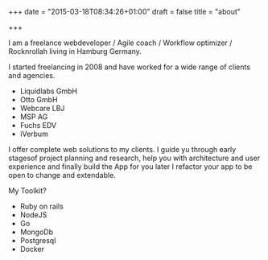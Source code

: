 +++
date = "2015-03-18T08:34:26+01:00"
draft = false
title = "about"

+++

I am a freelance webdeveloper / Agile coach / Workflow optimizer / Rocknrollah living in Hamburg Germany.

I started freelancing in 2008 and have worked for a wide range of clients and agencies.

- Liquidlabs GmbH
- Otto GmbH
- Webcare LBJ
- MSP AG
- Fuchs EDV
- iVerbum

I offer complete web solutions to my clients. I guide yu through early stagesof project planning and research, help you with architecture and user experience and finally build the App for you later I refactor your app to be open to change and extendable.

My Toolkit?

- Ruby on rails
- NodeJS
- Go
- MongoDb
- Postgresql
- Docker